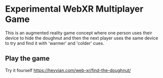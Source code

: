 # Experimental WebXR Multiplayer Game
This is an augmented reality game concept where one person uses their device to hide the doughnut and then the next player uses the same device to try and find it with 'warmer' and 'colder' cues.

## Play the game
Try it fourself https://heyvian.com/web-xr/find-the-doughnut/
